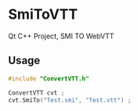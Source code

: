 # SmiToVTT
Qt C++ Project, SMI TO WebVTT

## Usage
``` c++
#include "ConvertVTT.h"

ConvertVTT cvt ;
cvt.SmiTo("Test.smi", "Test.vtt") ;
```
